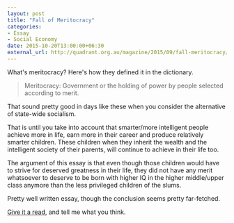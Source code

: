 ```yaml
---
layout: post
title: "Fall of Meritocracy"
categories:
- Essay
- Social Economy
date: 2015-10-20T13:00:00+06:30
external_url: http://quadrant.org.au/magazine/2015/09/fall-meritocracy/
---
```


What's meritocracy? Here's how they defined it in the dictionary.

> Meritocracy: Government or the holding of power by people selected according to merit.

That sound pretty good in days like these when you consider the alternative of state-wide socialism.

That is until you take into account that smarter/more intelligent people achieve more in life, earn more in their career and produce relatively smarter children. These children when they inherit the wealth and the intelligent society of their parents, will continue to achieve in their life too.

The argument of this essay is that even though those children would have to strive for deserved greatness in their life, they did not have any merit whatsoever to deserve to be born with higher IQ in the higher middle/upper class anymore than the less privileged children of the slums.

Pretty well written essay, though the conclusion seems pretty far-fetched.

[Give it a read][link], and tell me what you think.

[link]: http://quadrant.org.au/magazine/2015/09/fall-meritocracy/ "The Fall of Meritocracy"